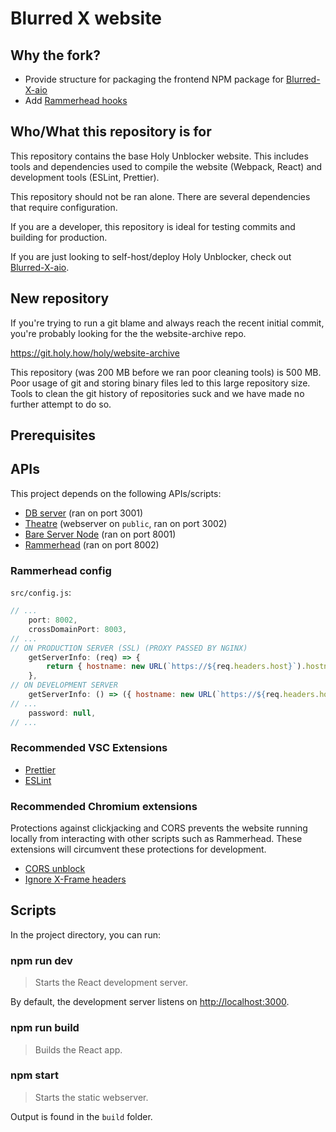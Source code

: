 # Blurred X website

## Why the fork?

- Provide structure for packaging the frontend NPM package for [Blurred-X-aio](https://github.com/z1g-project/blurred-x-v2)
- Add [Rammerhead hooks](./src/pages/compat/rammerhead.tsx)

## Who/What this repository is for

This repository contains the base Holy Unblocker website. This includes tools and dependencies used to compile the website (Webpack, React) and development tools (ESLint, Prettier).

This repository should not be ran alone. There are several dependencies that require configuration.

If you are a developer, this repository is ideal for testing commits and building for production.

If you are just looking to self-host/deploy Holy Unblocker, check out [Blurred-X-aio]([https://github.com/holy-unblocker/website-aio](https://github.com/z1g-project/blurred-x-v2)).

## New repository

If you're trying to run a git blame and always reach the recent initial commit, you're probably looking for the the website-archive repo.

https://git.holy.how/holy/website-archive

This repository (was 200 MB before we ran poor cleaning tools) is 500 MB. Poor usage of git and storing binary files led to this large repository size. Tools to clean the git history of repositories suck and we have made no further attempt to do so.

## Prerequisites

## APIs

This project depends on the following APIs/scripts:

- [DB server](https://github.com/holy-unblocker/db-server) (ran on port 3001)
- [Theatre](https://github.com/holy-unblocker/theatre) (webserver on `public`, ran on port 3002)
- [Bare Server Node](https://github.com/tomphttp/bare-server-node) (ran on port 8001)
- [Rammerhead](https://github.com/binary-person/rammerhead) (ran on port 8002)

### Rammerhead config

`src/config.js`:

```js
// ...
	port: 8002,
	crossDomainPort: 8003,
// ...
// ON PRODUCTION SERVER (SSL) (PROXY PASSED BY NGINX)
	getServerInfo: (req) => {
		return { hostname: new URL(`https://${req.headers.host}`).hostname, port: 443, crossDomainPort: 443, protocol: 'https:' };
	},
// ON DEVELOPMENT SERVER
	getServerInfo: () => ({ hostname: new URL(`https://${req.headers.host}`).hostname, port: 8002, crossDomainPort: 8002, protocol: 'http:' }),
// ...
	password: null,
// ...
```

### Recommended VSC Extensions

- [Prettier](https://marketplace.visualstudio.com/items?itemName=esbenp.prettier-vscode)
- [ESLint](https://marketplace.visualstudio.com/items?itemName=dbaeumer.vscode-eslint)

### Recommended Chromium extensions

Protections against clickjacking and CORS prevents the website running locally from interacting with other scripts such as Rammerhead. These extensions will circumvent these protections for development.

- [CORS unblock](https://chrome.google.com/webstore/detail/cors-unblock/lfhmikememgdcahcdlaciloancbhjino)
- [Ignore X-Frame headers](https://chrome.google.com/webstore/detail/ignore-x-frame-headers/gleekbfjekiniecknbkamfmkohkpodhe)

## Scripts

In the project directory, you can run:

### **npm run dev**

> Starts the React development server.

By default, the development server listens on [http://localhost:3000](http://localhost:3000).

### **npm run build**

> Builds the React app.

### **npm start**

> Starts the static webserver.

Output is found in the `build` folder.
